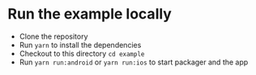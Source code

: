 # Run the example locally

- Clone the repository 
- Run `yarn` to install the dependencies
- Checkout to this directory `cd example`
- Run `yarn run:android` or `yarn run:ios` to start packager and the app